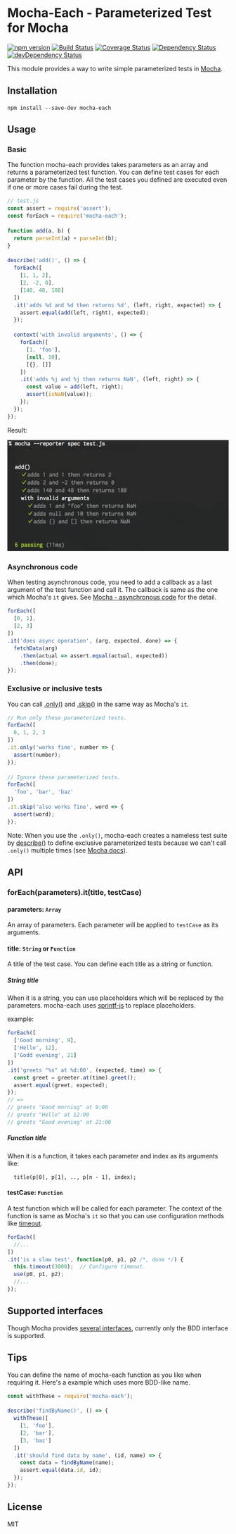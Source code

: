 # Mocha-Each - Parameterized Test for Mocha

[![npm version](https://img.shields.io/npm/v/mocha-each.svg)][npm-version]
[![Build Status](https://travis-ci.org/ryym/mocha-each.svg?branch=master)][travis-ci]
[![Coverage Status](https://coveralls.io/repos/github/ryym/mocha-each/badge.svg?branch=master)][coveralls]
[![Dependency Status](https://david-dm.org/ryym/mocha-each.svg)][david]
[![devDependency Status](https://david-dm.org/ryym/mocha-each/dev-status.svg)][david-dev]

[npm-version]: https://www.npmjs.org/package/mocha-each
[travis-ci]: https://travis-ci.org/ryym/mocha-each
[coveralls]: https://coveralls.io/github/ryym/mocha-each?branch=master
[david]: https://david-dm.org/ryym/mocha-each
[david-dev]: https://david-dm.org/ryym/mocha-each#info=devDependencies

This module provides a way to write simple parameterized tests in [Mocha].

[Mocha]: https://mochajs.org/

## Installation

```
npm install --save-dev mocha-each
```

## Usage

### Basic

The function mocha-each provides takes parameters as an array and returns a
parameterized test function. You can define test cases for each parameter by the function.
All the test cases you defined are executed even if one or more cases fail during the test.

```javascript
// test.js
const assert = require('assert');
const forEach = require('mocha-each');

function add(a, b) {
  return parseInt(a) + parseInt(b);
}

describe('add()', () => {
  forEach([
    [1, 1, 2],
    [2, -2, 0],
    [140, 48, 188]
  ])
  .it('adds %d and %d then returns %d', (left, right, expected) => {
    assert.equal(add(left, right), expected);
  });

  context('with invalid arguments', () => {
    forEach([
      [1, 'foo'],
      [null, 10],
      [{}, []]
    ])
    .it('adds %j and %j then returns NaN', (left, right) => {
      const value = add(left, right);
      assert(isNaN(value));
    });
  });
});
```

Result:

![Output](https://raw.githubusercontent.com/ryym/i/master/mocha-each/output.png)

### Asynchronous code

When testing asynchronous code, you need to add a callback as a last argument of
the test function and call it. The callback is same as the one which Mocha's `it` gives.
See [Mocha - asynchronous code] for the detail.

[Mocha - asynchronous code]: https://mochajs.org/#asynchronous-code

```javascript
forEach([
  [0, 1],
  [2, 3]
])
.it('does async operation', (arg, expected, done) => {
  fetchData(arg)
    .then(actual => assert.equal(actual, expected))
    .then(done);
});
```

### Exclusive or inclusive tests

You can call [.only()] and [.skip()] in the same way as Mocha's `it`.

```javascript
// Run only these parameterized tests.
forEach([
  0, 1, 2, 3
])
.it.only('works fine', number => {
  assert(number);
});

// Ignore these parameterized tests.
forEach([
  'foo', 'bar', 'baz'
])
.it.skip('also works fine', word => {
  assert(word);
});
```

Note:
When you use the `.only()`, mocha-each creates a nameless test suite by [describe()]
to define exclusive parameterized tests because we can't call `.only()` multiple times
(see [Mocha docs][.only()]).

[.only()]: http://mochajs.org/#exclusive-tests
[.skip()]: http://mochajs.org/#inclusive-tests
[describe()]: https://mochajs.org/#interfaces

## API

### forEach(parameters).it(title, testCase)

#### parameters: `Array`

An array of parameters. Each parameter will be applied to `testCase` as its arguments.

#### title: `String` or `Function`

A title of the test case. You can define each title as a string or function.

##### String title

When it is a string, you can use placeholders which will be replaced by the parameters.
mocha-each uses [sprintf-js] to replace placeholders.

[sprintf-js]: https://github.com/alexei/sprintf.js

example:

```javascript
forEach([
  ['Good morning', 9],
  ['Hello', 12],
  ['Godd evening', 21]
])
.it('greets "%s" at %d:00', (expected, time) => {
  const greet = greeter.at(time).greet();
  assert.equal(greet, expected);
});
// =>
// greets "Good morning" at 9:00
// greets "Hello" at 12:00
// greets "Good evening" at 21:00
```

##### Function title

When it is a function, it takes each parameter and index as its arguments like:

```
  title(p[0], p[1], .., p[n - 1], index);
```

#### testCase: `Function`

A test function which will be called for each parameter. The context of the function
is same as Mocha's `it` so that you can use configuration methods like [timeout].

[timeout]: https://mochajs.org/#timeouts

```javascript
forEach([
  //...
])
.it('is a slow test', function(p0, p1, p2 /*, done */) {
  this.timeout(3000);  // Configure timeout.
  use(p0, p1, p2);
  //...
});
```

## Supported interfaces

Though Mocha provides [several interfaces], currently only the BDD interface is supported.

[several interfaces]: https://mochajs.org/#interfaces

## Tips

You can define the name of mocha-each function as you like when requiring it.
Here's a example which uses more BDD-like name.

```javascript
const withThese = require('mocha-each');

describe('findByName()', () => {
  withThese([
    [1, 'foo'],
    [2, 'bar'],
    [3, 'baz']
  ])
  .it('should find data by name', (id, name) => {
    const data = findByName(name);
    assert.equal(data.id, id);
  });
});
```

## License

MIT
